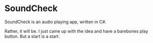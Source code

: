 # SoundCheck

SoundCheck is an audio playing app, written in C#.


Rather, it will be. I just came up with the idea and have a barebones play button. 
But a start is a start.
